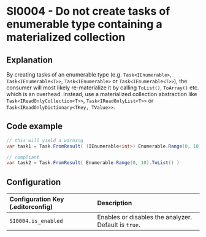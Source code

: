 # SI0004 - Do not create tasks of enumerable type containing a materialized collection

## Explanation

By creating tasks of an enumerable type (e.g. `Task<IEnumerable>`, `Task<IEnumerable<T>>`, `Task<IEnumerable>` or
`Task<IEnumerable<T>>`), the consumer will most likely re-materialize it by calling `ToList()`, `ToArray()` etc. which
is
an overhead. Instead, use a materialized collection abstraction like  `Task<IReadOnlyCollection<T>>`,
`Task<IReadOnlyList<T>>` or `Task<IReadOnlyDictionary<TKey, TValue>>`.

## Code example

````csharp
// this will yield a warning
var task1 = Task.FromResult( (IEnumerable<int>) Enumerable.Range(0, 10).ToList() )

// compliant
var task2 = Task.FromResult( Enumerable.Range(0, 10).ToList() )
````

## Configuration

| Configuration Key (.editorconfig) | Description                                          |
|:----------------------------------|:-----------------------------------------------------|
| `SI0004.is_enabled`               | Enables or disables the analyzer. Default is `true`. |
